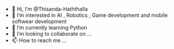 - 👋 Hi, I’m @Thisanda-Haththalla
- 👀 I’m interested in AI , Robotics , Game development and mobile softwear development
- 🌱 I’m currently learning Python
- 💞️ I’m looking to collaborate on ...
- 📫 How to reach me ...

<!---
Thisanda-Haththalla/Thisanda-Haththalla is a ✨ special ✨ repository because its `README.md` (this file) appears on your GitHub profile.
You can click the Preview link to take a look at your changes.
--->
